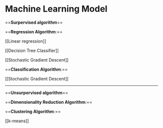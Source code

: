 # Machine Learning Model

==**Surpervised algorithm**==

==**Regression Algorithm**:==

[[Linear regression]]

[[Decision Tree Classifier]]

[[Stochastic Gradient Descent]]



==**Classification Algorithm**:==

[[Stochastic Gradient Descent]]

---

==**Unsurpervised algorithm**==


==**Dimensionality Reduction Algorithm**:==


==**Clustering Algorithm**:==

[[k-means]]
